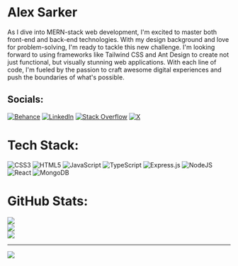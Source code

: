 # Alex Sarker
As I dive into MERN-stack web development, I'm excited to master both front-end and back-end technologies. With my design background and love for problem-solving, I'm ready to tackle this new challenge. I'm looking forward to using frameworks like Tailwind CSS and Ant Design to create not just functional, but visually stunning web applications. With each line of code, I'm fueled by the passion to craft awesome digital experiences and push the boundaries of what's possible.


## Socials:
[![Behance](https://img.shields.io/badge/Behance-1769ff?logo=behance&logoColor=white)](https://behance.net/https://www.behance.net/alexsarker2) [![LinkedIn](https://img.shields.io/badge/LinkedIn-%230077B5.svg?logo=linkedin&logoColor=white)](https://www.linkedin.com/in/alex-sarker/) [![Stack Overflow](https://img.shields.io/badge/-Stackoverflow-FE7A16?logo=stack-overflow&logoColor=white)](https://stackoverflow.com/users/https://stackoverflow.com/users/24825148/alex-sarker) [![X](https://img.shields.io/badge/X-black.svg?logo=X&logoColor=white)](https://x.com/https://www.linkedin.com/in/alex-sarker-9129951b3/) 

# Tech Stack:
![CSS3](https://img.shields.io/badge/css3-%231572B6.svg?style=for-the-badge&logo=css3&logoColor=white) ![HTML5](https://img.shields.io/badge/html5-%23E34F26.svg?style=for-the-badge&logo=html5&logoColor=white) ![JavaScript](https://img.shields.io/badge/javascript-%23323330.svg?style=for-the-badge&logo=javascript&logoColor=%23F7DF1E) ![TypeScript](https://img.shields.io/badge/typescript-%23007ACC.svg?style=for-the-badge&logo=typescript&logoColor=white) ![Express.js](https://img.shields.io/badge/express.js-%23404d59.svg?style=for-the-badge&logo=express&logoColor=%2361DAFB) ![NodeJS](https://img.shields.io/badge/node.js-6DA55F?style=for-the-badge&logo=node.js&logoColor=white) ![React](https://img.shields.io/badge/react-%2320232a.svg?style=for-the-badge&logo=react&logoColor=%2361DAFB) ![MongoDB](https://img.shields.io/badge/MongoDB-%234ea94b.svg?style=for-the-badge&logo=mongodb&logoColor=white)

# GitHub Stats:
![](https://github-readme-stats.vercel.app/api?username=alexsarker&theme=radical&hide_border=true&include_all_commits=false&count_private=false)<br/>
![](https://github-readme-streak-stats.herokuapp.com/?user=alexsarker&theme=radical&hide_border=true)<br/>
![](https://github-readme-stats.vercel.app/api/top-langs/?username=alexsarker&theme=radical&hide_border=true&include_all_commits=false&count_private=false&layout=compact)

---
[![](https://visitcount.itsvg.in/api?id=alexsarker&icon=0&color=0)](https://visitcount.itsvg.in)

<!-- Proudly created with GPRM ( https://gprm.itsvg.in ) -->
